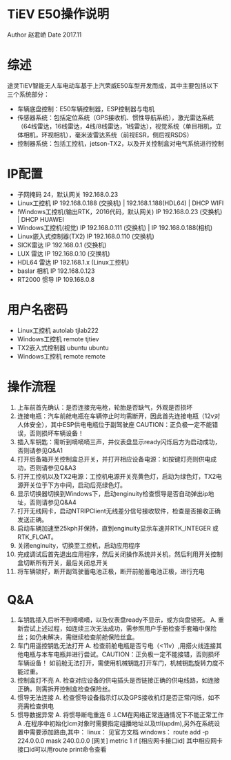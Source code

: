 ﻿# TiEV E50操作说明
Author 赵君峤
Date 2017.11

# 综述
途灵TiEV智能无人车电动车基于上汽荣威E50车型开发而成，其中主要包括以下三个系统部分：
- 车辆底盘控制：E50车辆控制器，ESP控制器与电机
- 传感器系统：包括定位系统（GPS接收机、惯性导航系统），激光雷达系统（64线雷达，16线雷达，4线/8线雷达，1线雷达），视觉系统（单目相机，立体相机，环视相机），毫米波雷达系统（前视ESR，侧后视RSDS）
- 控制器系统：包括工控机，jetson-TX2，以及开关控制盒对电气系统进行控制

# IP配置
- 子网掩码 24，默认网关 192.168.0.23
- Linux工控机 IP 192.168.0.188 (交换机) | 192.168.1.188(HDL64) | DHCP WIFI
- !Windows工控机(输出RTK，2016代码，默认网关) IP 192.168.0.23 (交换机) | DHCP HUAWEI
- Windows工控机(视觉) IP 192.168.0.111 (交换机) | IP 192.168.0.188(相机)
- Linux嵌入式控制器(TX2) IP 192.168.0.110 (交换机)
- SICK雷达 IP 192.168.0.1 (交换机)
- LUX 雷达 IP 192.168.0.10 (交换机)
- HDL64 雷达 IP 192.168.1.x (Linux工控机)
- baslar 相机 IP 192.168.0.123
- RT2000 惯导 IP 109.168.0.8

# 用户名密码
- Linux工控机 autolab tjlab222
- Windows工控机 remote tjtiev
- TX2嵌入式控制器 ubuntu ubuntu
- Windows工控机 remote remote

# 操作流程
1. 上车前首先确认：是否连接充电枪，轮胎是否缺气，外观是否损坏
2. 连接电瓶：汽车前舱电瓶在车辆停止时均需断开，因此首先连接电瓶（12v对人体安全），其中ESP供电电瓶位于副驾驶座 CAUTION：正负极一定不能错误，否则损坏车辆设备！
3. 插入车钥匙：需听到嘀嘀嘀三声，并仪表盘显示ready闪烁后方为启动成功，否则请参见Q&A1
4. 打开后备箱开关控制盒总开关，并打开相应设备电源：如按键灯亮则供电成功，否则请参见Q&A3
5. 打开工控机以及TX2电源：工控机电源开关亮黄色灯，启动为绿色灯，TX2电源开关位于下方中间，启动后亮绿色灯。
6. 显示切换器切换到Windows下，启动enginuity检查惯导是否自动弹出ip地址，否则请参见Q&A4
7. 打开无线网卡，启动NTRIPClient无线差分信号接收软件，检查是否接收正确发送正确。
8. 启动车辆加速至25kph并保持，直到enginuity显示车速并RTK_INTEGER 或RTK_FLOAT。
9. 关闭enginuity，切换至工控机，启动应用程序
10. 完成调试后首先退出应用程序，然后关闭操作系统并关机，然后利用开关控制盒切断所有开关，最后关闭总开关
11. 将车辆锁好，断开副驾驶蓄电池正极，断开前舱蓄电池正极，进行充电

# Q&A
1. 车钥匙插入后听不到嘀嘀嘀，以及仪表盘ready不显示，或方向盘锁死。
A. 重新尝试上述过程，如连续三次无法成功，需参照用户手册检查手套箱中保险丝；如仍未解决，需继续检查前舱保险丝盒。
2. 车门用遥控钥匙无法打开
A. 检查前舱电瓶是否亏电（<11v）,用搭火线连接其他电瓶与本车电瓶并进行尝试。CAUTION：正负极一定不能接错，否则损坏车辆设备！ 如前舱无法打开，需使用机械钥匙打开车门，机械钥匙旋转力度不能过重。
3. 控制盒灯不亮
A. 检查对应设备的供电插头是否链接正确的供电线路，如连接正确，则需拆开控制盒检查保险丝。
4. 惯导无法连接
A. 检查惯导设备指示灯以及GPS接收机灯是否正常闪烁，如不亮需检查供电
5. 惯导数据异常
A. 将惯导断电重连
6 .LCM在网络正常连通情况下不能正常工作
A .在程序中初始化lcm对象时需要指定组播地址以及ttl(updm),另外在系统设置中需要添加路由,其中：
	linux：
		见官方文档
	windows：
		route add -p 224.0.0.0 mask 240.0.0.0 [网关] metric 1 if [相应网卡接口id] 
		其中相应网卡接口id可以用route print命令查看
